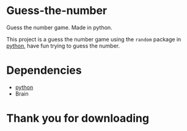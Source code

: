 # Guess-the-number
Guess the number game. Made in python.

This project is a guess the number game using the `random` package in [python](https://www.python.org/downloads), have fun trying to guess the number.

# Dependencies 
 * [python](https://www.python.org/downloads)
 * Brain
 
 # Thank you for downloading
